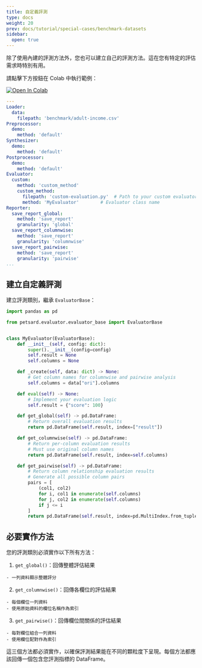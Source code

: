 ```yaml
---
title: 自定義評測
type: docs
weight: 20
prev: docs/tutorial/special-cases/benchmark-datasets
sidebar:
  open: true
---
```



除了使用內建的評測方法外，您也可以建立自己的評測方法。這在您有特定的評估需求時特別有用。

請點擊下方按鈕在 Colab 中執行範例：

[![Open In Colab](https://colab.research.google.com/assets/colab-badge.svg)](https://colab.research.google.com/github/nics-tw/petsard/blob/main/demo/custom-evaluation.ipynb)

```yaml
---
Loader:
  data:
    filepath: 'benchmark/adult-income.csv'
Preprocessor:
  demo:
    method: 'default'
Synthesizer:
  demo:
    method: 'default'
Postprocessor:
  demo:
    method: 'default'
Evaluator:
  custom:
    method: 'custom_method'
    custom_method:
      filepath: 'custom-evaluation.py'  # Path to your custom evaluator
      method: 'MyEvaluator'        # Evaluator class name
Reporter:
  save_report_global:
    method: 'save_report'
    granularity: 'global'
  save_report_columnwise:
    method: 'save_report'
    granularity: 'columnwise'
  save_report_pairwise:
    method: 'save_report'
    granularity: 'pairwise'
...
```

## 建立自定義評測

建立評測類別，繼承 `EvaluatorBase`：

```python
import pandas as pd

from petsard.evaluator.evaluator_base import EvaluatorBase


class MyEvaluator(EvaluatorBase):
    def __init__(self, config: dict):
        super().__init__(config=config)
        self.result = None
        self.columns = None

    def _create(self, data: dict) -> None:
        # Get column names for columnwise and pairwise analysis
        self.columns = data["ori"].columns

    def eval(self) -> None:
        # Implement your evaluation logic
        self.result = {"score": 100}

    def get_global(self) -> pd.DataFrame:
        # Return overall evaluation results
        return pd.DataFrame(self.result, index=["result"])

    def get_columnwise(self) -> pd.DataFrame:
        # Return per-column evaluation results
        # Must use original column names
        return pd.DataFrame(self.result, index=self.columns)

    def get_pairwise(self) -> pd.DataFrame:
        # Return column relationship evaluation results
        # Generate all possible column pairs
        pairs = [
            (col1, col2)
            for i, col1 in enumerate(self.columns)
            for j, col2 in enumerate(self.columns)
            if j <= i
        ]
        return pd.DataFrame(self.result, index=pd.MultiIndex.from_tuples(pairs))
```

## 必要實作方法

您的評測類別必須實作以下所有方法：

  1. `get_global()`：回傳整體評估結果

    - 一列資料顯示整體評分

  2. `get_columnwise()`：回傳各欄位的評估結果

    - 每個欄位一列資料
    - 使用原始資料的欄位名稱作為索引

  3. `get_pairwise()`：回傳欄位間關係的評估結果

    - 每對欄位組合一列資料
    - 使用欄位配對作為索引

這三個方法都必須實作，以確保評測結果能在不同的顆粒度下呈現。每個方法都應該回傳一個包含您評測指標的 DataFrame。